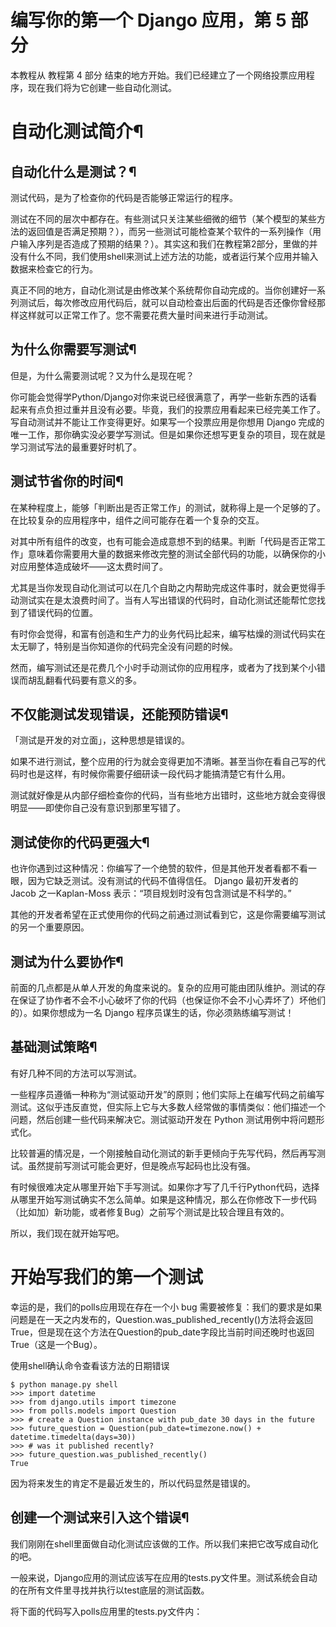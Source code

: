# 编写你的第一个 Django 应用，第 5 部分
本教程从 教程第 4 部分 结束的地方开始。我们已经建立了一个网络投票应用程序，现在我们将为它创建一些自动化测试。

# 自动化测试简介¶
## 自动化什么是测试？¶
测试代码，是为了检查你的代码是否能够正常运行的程序。

测试在不同的层次中都存在。有些测试只关注某些细微的细节（某个模型的某些方法的返回值是否满足预期？），而另一些测试可能检查某个软件的一系列操作（用户输入序列是否造成了预期的结果？）。其实这和我们在教程第2部分，里做的并没有什么不同，我们使用shell来测试上述方法的功能，或者运行某个应用并输入数据来检查它的行为。

真正不同的地方，自动化测试是由修改某个系统帮你自动完成的。当你创建好一系列测试后，每次修改应用代码后，就可以自动检查出后面的代码是否还像你曾经那样这样就可以正常工作了。您不需要花费大量时间来进行手动测试。

## 为什么你需要写测试¶
但是，为什么需要测试呢？又为什么是现在呢？

你可能会觉得学Python/Django对你来说已经很满意了，再学一些新东西的话看起来有点负担过重并且没有必要。毕竟，我们的投票应用看起来已经完美工作了。写自动测试并不能让工作变得更好。如果写一个投票应用是你想用 Django 完成的唯一工作，那你确实没必要学写测试。但是如果你还想写更复杂的项目，现在就是学习测试写法的最重要好时机了。

## 测试节省你的时间¶
在某种程度上，能够「判断出是否正常工作」的测试，就称得上是一个足够的了。在比较复杂的应用程序中，组件之间可能存在着一个复杂的交互。

对其中所有组件的改变，也有可能会造成意想不到的结果。判断「代码是否正常工作」意味着你需要用大量的数据来修改完整的测试全部代码的功能，以确保你的小对应用整体造成破坏——这太费时间了。

尤其是当你发现自动化测试可以在几个自助之内帮助完成这件事时，就会更觉得手动测试实在是太浪费时间了。当有人写出错误的代码时，自动化测试还能帮忙您找到了错误代码的位置。

有时你会觉得，和富有创造和生产力的业务代码比起来，编写枯燥的测试代码实在太无聊了，特别是当你知道你的代码完全没有问题的时候。

然而，编写测试还是花费几个小时手动测试你的应用程序，或者为了找到某个小错误而胡乱翻看代码要有意义的多。

## 不仅能测试发现错误，还能预防错误¶
「测试是开发的对立面」，这种思想是错误的。

如果不进行测试，整个应用的行为就会变得更加不清晰。甚至当你在看自己写的代码时也是这样，有时候你需要仔细研读一段代码才能搞清楚它有什么用。

测试就好像是从内部仔细检查你的代码，当有些地方出错时，这些地方就会变得很明显——即使你自己没有意识到那里写错了。

## 测试使你的代码更强大¶
也许你遇到过这种情况：你编写了一个绝赞的软件，但是其他开发者看都不看一眼，因为它缺乏测试。没有测试的代码不值得信任。 Django 最初开发者的 Jacob 之一Kaplan-Moss 表示：“项目规划时没有包含测试是不科学的。”

其他的开发者希望在正式使用你的代码之前通过测试看到它，这是你需要编写测试的另一个重要原因。

## 测试为什么要协作¶
前面的几点都是从单人开发的角度来说的。复杂的应用可能由团队维护。测试的存在保证了协作者不会不小心破坏了你的代码（也保证你不会不小心弄坏了）坏他们的）。如果你想成为一名 Django 程序员谋生的话，你必须熟练编写测试！

## 基础测试策略¶
有好几种不同的方法可以写测试。

一些程序员遵循一种称为“测试驱动开发”的原则；他们实际上在编写代码之前编写测试。这似乎违反直觉，但实际上它与大多数人经常做的事情类似：他们描述一个问题，然后创建一些代码来解决它。测试驱动开发在 Python 测试用例中将问题形式化。

比较普遍的情况是，一个刚接触自动化测试的新手更倾向于先写代码，然后再写测试。虽然提前写测试可能会更好，但是晚点写起码也比没有强。

有时候很难决定从哪里开始下手写测试。如果你才写了几千行Python代码，选择从哪里开始写测试确实不怎么简单。如果是这种情况，那么在你修改下一步代码（比如加）新功能，或者修复Bug）之前写个测试是比较合理且有效的。

所以，我们现在就开始写吧。

# 开始写我们的第一个测试

幸运的是，我们的polls应用现在存在一个小 bug 需要被修复：我们的要求是如果问题是在一天之内发布的，Question.was_published_recently()方法将会返回True，但是现在这个方法在Question的pub_date字段比当前时间还晚时也返回True（这是一个Bug）。

使用shell确认命令查看该方法的日期错误

```
$ python manage.py shell
>>> import datetime
>>> from django.utils import timezone
>>> from polls.models import Question
>>> # create a Question instance with pub_date 30 days in the future
>>> future_question = Question(pub_date=timezone.now() + datetime.timedelta(days=30))
>>> # was it published recently?
>>> future_question.was_published_recently()
True
```
因为将来发生的肯定不是最近发生的，所以代码显然是错误的。



## 创建一个测试来引入这个错误¶
我们刚刚在shell里面做自动化测试应该做的工作。所以我们来把它改写成自动化的吧。

一般来说，Django应用的测试应该写在应用的tests.py文件里。测试系统会自动的在所有文件里寻找并执行以test底层的测试函数。

将下面的代码写入polls应用里的tests.py文件内：